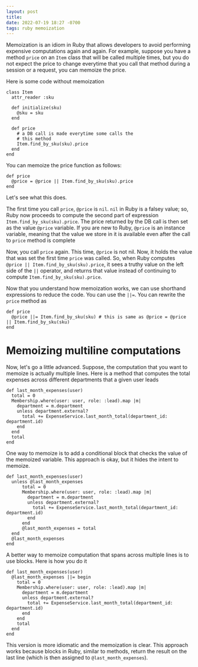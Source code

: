 ```yaml
---
layout: post
title: 
date: 2022-07-19 18:27 -0700
tags: ruby memoization
---
```

Memoization is an idiom in Ruby that allows developers to avoid performing expensive computations again
and again. For example, suppose you have a method `price` on an `Item` class that will be called multiple times, but you do
not expect the price to change everytime that you call that method during a session or a request, you can memoize the price.

Here is some code without memoization

```
class Item
  attr_reader :sku

  def initialize(sku)
    @sku = sku
  end

  def price
    # a DB call is made everytime some calls the
    # this method
    Item.find_by_sku(sku).price
  end
end
```

You can memoize the price function as follows:

```
def price
  @price = @price || Item.find_by_sku(sku).price
end
```

Let's see what this does. 

The first time you call `price`, `@price` is `nil`. `nil` in Ruby is a falsey value; so, Ruby now
proceeds to compute the second part of expression `Item.find_by_sku(sku).price`. The price returned by the DB call is then
set as the value `@price` variable. If you are new to Ruby, `@price` is an instance variable, meaning that the value we store in it
is available even after the call to `price` method is complete

Now, you call `price` again. This time, `@price` is not nil. Now, it holds the value that was set the first time `price` was called. So, when
Ruby computes `@price || Item.find_by_sku(sku).price`, it sees a truthy value on the left side of the `||` operator, and returns that value instead
of continuing to compute `Item.find_by_sku(sku).price`.

Now that you understand how memoization works, we can use shorthand expressions to reduce the code. You can use the `||=`. You can rewrite the `price`
method as

```
def price
  @price ||= Item.find_by_sku(sku) # this is same as @price = @price || Item.find_by_sku(sku)
end
```

# Memoizing multiline computations

Now, let's go a little advanced. Suppose, the computation that you want to memoize is actually multiple lines. Here is a method that 
computes the total expenses across different departments that a given user leads

```
def last_month_expenses(user)
  total = 0
  Membership.where(user: user, role: :lead).map |m|
    department = m.department
    unless department.external?
      total += ExpenseService.last_month_total(department_id: department.id)
    end
  end
  total
end
```

One way to memoize is to add a conditional block that checks the value of the memoized variable. This approach is okay, but it hides the intent to memoize.

```
def last_month_expenses(user)
  unless @last_month_expenses
      total = 0
      Membership.where(user: user, role: :lead).map |m|
        department = m.department
        unless department.external?
          total += ExpenseService.last_month_total(department_id: department.id)
        end
      end
      @last_month_expenses = total
  end
  @last_month_expenses
end
```

A better way to memoize computation that spans across multiple lines is to use blocks. Here is how you do it

```
def last_month_expenses(user)
  @last_month_expenses ||= begin
    total = 0
    Membership.where(user: user, role: :lead).map |m|
      department = m.department
      unless department.external?
        total += ExpenseService.last_month_total(department_id: department.id)
      end
    end
    total
  end
end
```

This version is more idiomatic and the memoization is clear. This approach works because blocks in Ruby, similar to methods, return the result on the last line (which is then assigned to `@last_month_expenses`).
